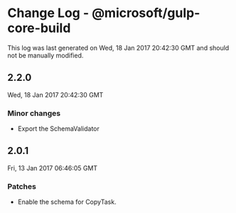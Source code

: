 # Change Log - @microsoft/gulp-core-build

This log was last generated on Wed, 18 Jan 2017 20:42:30 GMT and should not be manually modified.

## 2.2.0
Wed, 18 Jan 2017 20:42:30 GMT

### Minor changes

- Export the SchemaValidator

## 2.0.1
Fri, 13 Jan 2017 06:46:05 GMT

### Patches

- Enable the schema for CopyTask.

